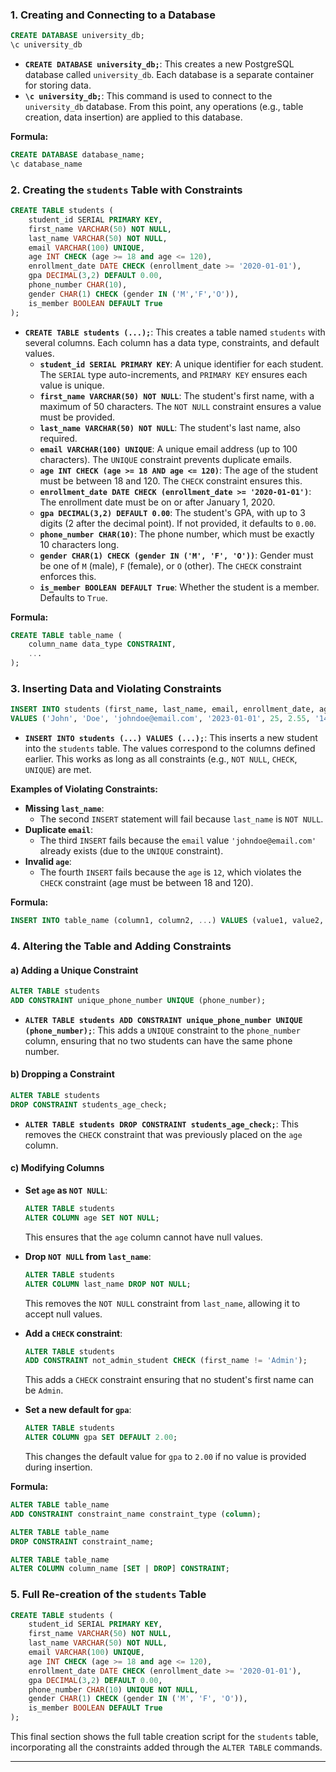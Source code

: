 

### 1. Creating and Connecting to a Database

```sql
CREATE DATABASE university_db;
\c university_db
```

- **`CREATE DATABASE university_db;`**: This creates a new PostgreSQL database called `university_db`. Each database is a separate container for storing data.
- **`\c university_db;`**: This command is used to connect to the `university_db` database. From this point, any operations (e.g., table creation, data insertion) are applied to this database.

**Formula:**
```sql
CREATE DATABASE database_name;
\c database_name
```

### 2. Creating the `students` Table with Constraints

```sql
CREATE TABLE students (
    student_id SERIAL PRIMARY KEY,
    first_name VARCHAR(50) NOT NULL,
    last_name VARCHAR(50) NOT NULL,
    email VARCHAR(100) UNIQUE,
    age INT CHECK (age >= 18 and age <= 120),
    enrollment_date DATE CHECK (enrollment_date >= '2020-01-01'),
    gpa DECIMAL(3,2) DEFAULT 0.00,
    phone_number CHAR(10),
    gender CHAR(1) CHECK (gender IN ('M','F','O')),
    is_member BOOLEAN DEFAULT True
);
```

- **`CREATE TABLE students (...);`**: This creates a table named `students` with several columns. Each column has a data type, constraints, and default values.
    - **`student_id SERIAL PRIMARY KEY`**: A unique identifier for each student. The `SERIAL` type auto-increments, and `PRIMARY KEY` ensures each value is unique.
    - **`first_name VARCHAR(50) NOT NULL`**: The student's first name, with a maximum of 50 characters. The `NOT NULL` constraint ensures a value must be provided.
    - **`last_name VARCHAR(50) NOT NULL`**: The student's last name, also required.
    - **`email VARCHAR(100) UNIQUE`**: A unique email address (up to 100 characters). The `UNIQUE` constraint prevents duplicate emails.
    - **`age INT CHECK (age >= 18 AND age <= 120)`**: The age of the student must be between 18 and 120. The `CHECK` constraint ensures this.
    - **`enrollment_date DATE CHECK (enrollment_date >= '2020-01-01')`**: The enrollment date must be on or after January 1, 2020.
    - **`gpa DECIMAL(3,2) DEFAULT 0.00`**: The student's GPA, with up to 3 digits (2 after the decimal point). If not provided, it defaults to `0.00`.
    - **`phone_number CHAR(10)`**: The phone number, which must be exactly 10 characters long.
    - **`gender CHAR(1) CHECK (gender IN ('M', 'F', 'O'))`**: Gender must be one of `M` (male), `F` (female), or `O` (other). The `CHECK` constraint enforces this.
    - **`is_member BOOLEAN DEFAULT True`**: Whether the student is a member. Defaults to `True`.

**Formula:**
```sql
CREATE TABLE table_name (
    column_name data_type CONSTRAINT,
    ...
);
```

### 3. Inserting Data and Violating Constraints

```sql
INSERT INTO students (first_name, last_name, email, enrollment_date, age, gpa, phone_number, gender)
VALUES ('John', 'Doe', 'johndoe@email.com', '2023-01-01', 25, 2.55, '14569874', 'M');
```

- **`INSERT INTO students (...) VALUES (...);`**: This inserts a new student into the `students` table. The values correspond to the columns defined earlier. This works as long as all constraints (e.g., `NOT NULL`, `CHECK`, `UNIQUE`) are met.

**Examples of Violating Constraints:**
- **Missing `last_name`**:
   - The second `INSERT` statement will fail because `last_name` is `NOT NULL`.
- **Duplicate `email`**:
   - The third `INSERT` fails because the `email` value `'johndoe@email.com'` already exists (due to the `UNIQUE` constraint).
- **Invalid `age`**:
   - The fourth `INSERT` fails because the `age` is `12`, which violates the `CHECK` constraint (age must be between 18 and 120).

**Formula:**
```sql
INSERT INTO table_name (column1, column2, ...) VALUES (value1, value2, ...);
```

### 4. Altering the Table and Adding Constraints

#### a) Adding a Unique Constraint
```sql
ALTER TABLE students 
ADD CONSTRAINT unique_phone_number UNIQUE (phone_number);
```

- **`ALTER TABLE students ADD CONSTRAINT unique_phone_number UNIQUE (phone_number);`**: This adds a `UNIQUE` constraint to the `phone_number` column, ensuring that no two students can have the same phone number.

#### b) Dropping a Constraint
```sql
ALTER TABLE students 
DROP CONSTRAINT students_age_check;
```

- **`ALTER TABLE students DROP CONSTRAINT students_age_check;`**: This removes the `CHECK` constraint that was previously placed on the `age` column.

#### c) Modifying Columns

- **Set `age` as `NOT NULL`**:
    ```sql
    ALTER TABLE students 
    ALTER COLUMN age SET NOT NULL;
    ```

    This ensures that the `age` column cannot have null values.

- **Drop `NOT NULL` from `last_name`**:
    ```sql
    ALTER TABLE students
    ALTER COLUMN last_name DROP NOT NULL;
    ```

    This removes the `NOT NULL` constraint from `last_name`, allowing it to accept null values.

- **Add a `CHECK` constraint**:
    ```sql
    ALTER TABLE students
    ADD CONSTRAINT not_admin_student CHECK (first_name != 'Admin');
    ```

    This adds a `CHECK` constraint ensuring that no student's first name can be `Admin`.

- **Set a new default for `gpa`**:
    ```sql
    ALTER TABLE students
    ALTER COLUMN gpa SET DEFAULT 2.00;
    ```

    This changes the default value for `gpa` to `2.00` if no value is provided during insertion.

**Formula:**
```sql
ALTER TABLE table_name
ADD CONSTRAINT constraint_name constraint_type (column);
```
```sql
ALTER TABLE table_name
DROP CONSTRAINT constraint_name;
```
```sql
ALTER TABLE table_name
ALTER COLUMN column_name [SET | DROP] CONSTRAINT;
```

### 5. Full Re-creation of the `students` Table

```sql
CREATE TABLE students (
    student_id SERIAL PRIMARY KEY,
    first_name VARCHAR(50) NOT NULL,
    last_name VARCHAR(50) NOT NULL,
    email VARCHAR(100) UNIQUE,
    age INT CHECK (age >= 18 and age <= 120),
    enrollment_date DATE CHECK (enrollment_date >= '2020-01-01'),
    gpa DECIMAL(3,2) DEFAULT 0.00,
    phone_number CHAR(10) UNIQUE NOT NULL,
    gender CHAR(1) CHECK (gender IN ('M', 'F', 'O')),
    is_member BOOLEAN DEFAULT True
);
```

This final section shows the full table creation script for the `students` table, incorporating all the constraints added through the `ALTER TABLE` commands.

---

